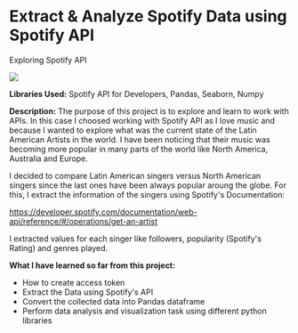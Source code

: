 # Extract & Analyze Spotify Data using Spotify API
Exploring Spotify API

<img src="https://1000marcas.net/wp-content/uploads/2019/12/Spotify-logotipo.jpg width=100 height=100">

**Libraries Used:** 
Spotify API for Developers, Pandas, Seaborn, Numpy 

**Description:** 
The purpose of this project is to explore and learn to work with APIs. In this case I choosed working with Spotify API as I love music and because I wanted to explore what was the current state of the Latin American Artists in the world. I have been noticing that their music was becoming more popular in many parts of the world like North America, Australia and Europe. 

I decided to compare Latin American singers versus North American singers since the last ones have been always popular aroung the globe. For this, I extract the information of the singers using Spotify's Documentation:

https://developer.spotify.com/documentation/web-api/reference/#/operations/get-an-artist

I extracted values for each singer like followers, popularity (Spotify's Rating) and genres played. 

**What I have learned so far from this project:**

- How to create access token
- Extract the Data using Spotify's API
- Convert the collected data into Pandas dataframe
- Perform data analysis and visualization task using different python libraries
